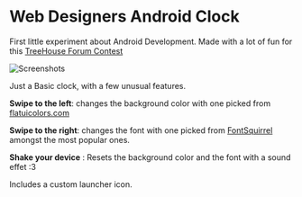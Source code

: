 Web Designers Android Clock
==============

First little experiment about Android Development.
Made with a lot of fun for this [TreeHouse Forum Contest](https://teamtreehouse.com/forum/forum-contest-build-an-android-clock-app-2)

![Screenshots](http://i.imgur.com/w907Xdb.png)

Just a Basic clock, with a few unusual features.

**Swipe to the left**: changes the background color with one picked from [flatuicolors.com](http://flatuicolors.com/)

**Swipe to the right**: changes the font with one picked from [FontSquirrel](http://www.fontsquirrel.com/) amongst the most popular ones.

**Shake your device** : Resets the background color and the font with a sound effet :3

Includes a custom launcher icon.

